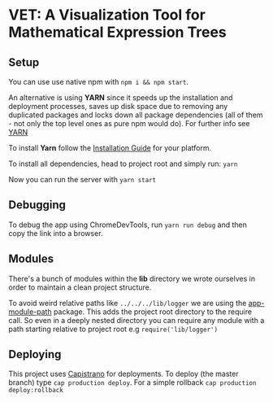 # VET: A Visualization Tool for  Mathematical Expression Trees

## Setup

You can use use native npm with `npm i && npm start`.

An alternative is using **YARN** since it speeds up the installation and deployment processes, saves up disk space due to removing any duplicated packages and locks down all package dependencies (all of them - not only the top level ones as pure npm would do). For further info see [YARN](https://www.npmjs.com/package/yarn)

To install **Yarn** follow the [Installation Guide](https://yarnpkg.com/en/docs/install#mac-tab) for your platform.

To install all dependencies, head to project root and simply run: `yarn`

Now you can run the server with `yarn start`

## Debugging

To debug the app using ChromeDevTools, run `yarn run debug` and then copy the link into a browser.

## Modules

There's a bunch of modules within the **lib** directory we wrote ourselves in order to maintain a clean project structure.

To avoid weird relative paths like `../../../lib/logger` we are using the [app-module-path](https://www.npmjs.com/package/app-module-path) package. This adds the project root directory to the require call. So even in a deeply nested directory you can require any module with a path starting relative to project root e.g `require('lib/logger')`

## Deploying

This project uses [Capistrano](http://capistranorb.com/) for deployments.
To deploy (the master branch) type `cap production deploy`.
For a simple rollback `cap production deploy:rollback`
